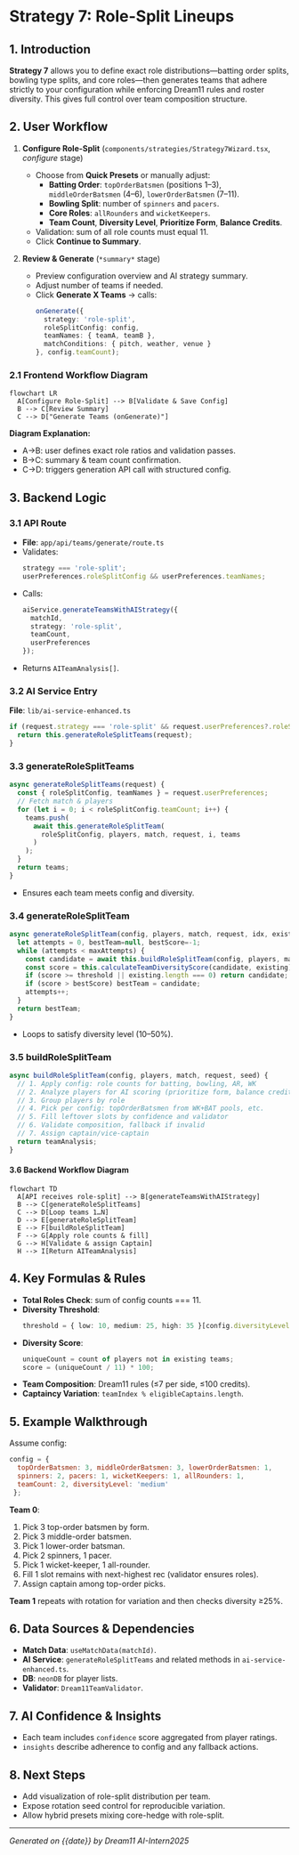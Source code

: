 # Strategy 7: Role-Split Lineups

## 1. Introduction
**Strategy 7** allows you to define exact role distributions—batting order splits, bowling type splits, and core roles—then generates teams that adhere strictly to your configuration while enforcing Dream11 rules and roster diversity. This gives full control over team composition structure.

## 2. User Workflow

1. **Configure Role-Split** (`components/strategies/Strategy7Wizard.tsx`, *configure* stage)
   - Choose from **Quick Presets** or manually adjust:
     - **Batting Order**: `topOrderBatsmen` (positions 1–3), `middleOrderBatsmen` (4–6), `lowerOrderBatsmen` (7–11).
     - **Bowling Split**: number of `spinners` and `pacers`.
     - **Core Roles**: `allRounders` and `wicketKeepers`.
     - **Team Count**, **Diversity Level**, **Prioritize Form**, **Balance Credits**.
   - Validation: sum of all role counts must equal 11.
   - Click **Continue to Summary**.

2. **Review & Generate** (`*summary*` stage)
   - Preview configuration overview and AI strategy summary.
   - Adjust number of teams if needed.
   - Click **Generate X Teams** → calls:
     ```ts
     onGenerate({
       strategy: 'role-split',
       roleSplitConfig: config,
       teamNames: { teamA, teamB },
       matchConditions: { pitch, weather, venue }
     }, config.teamCount);
     ```

### 2.1 Frontend Workflow Diagram
```mermaid
flowchart LR
  A[Configure Role-Split] --> B[Validate & Save Config]
  B --> C[Review Summary]
  C --> D["Generate Teams (onGenerate)"]
```  
**Diagram Explanation:**
- A→B: user defines exact role ratios and validation passes.
- B→C: summary & team count confirmation.
- C→D: triggers generation API call with structured config.

## 3. Backend Logic

### 3.1 API Route
- **File**: `app/api/teams/generate/route.ts`
- Validates:
  ```ts
  strategy === 'role-split';
  userPreferences.roleSplitConfig && userPreferences.teamNames;
  ```
- Calls:
  ```ts
  aiService.generateTeamsWithAIStrategy({
    matchId,
    strategy: 'role-split',
    teamCount,
    userPreferences
  });
  ```
- Returns `AITeamAnalysis[]`.

### 3.2 AI Service Entry
**File**: `lib/ai-service-enhanced.ts`
```ts
if (request.strategy === 'role-split' && request.userPreferences?.roleSplitConfig) {
  return this.generateRoleSplitTeams(request);
}
```

### 3.3 generateRoleSplitTeams
```ts
async generateRoleSplitTeams(request) {
  const { roleSplitConfig, teamNames } = request.userPreferences;
  // Fetch match & players
  for (let i = 0; i < roleSplitConfig.teamCount; i++) {
    teams.push(
      await this.generateRoleSplitTeam(
        roleSplitConfig, players, match, request, i, teams
      )
    );
  }
  return teams;
}
```
- Ensures each team meets config and diversity.

### 3.4 generateRoleSplitTeam
```ts
async generateRoleSplitTeam(config, players, match, request, idx, existing) {
  let attempts = 0, bestTeam=null, bestScore=-1;
  while (attempts < maxAttempts) {
    const candidate = await this.buildRoleSplitTeam(config, players, match, request, idx+attempts);
    const score = this.calculateTeamDiversityScore(candidate, existing);
    if (score >= threshold || existing.length === 0) return candidate;
    if (score > bestScore) bestTeam = candidate;
    attempts++;
  }
  return bestTeam;
}
```
- Loops to satisfy diversity level (10–50%).

### 3.5 buildRoleSplitTeam
```ts
async buildRoleSplitTeam(config, players, match, request, seed) {
  // 1. Apply config: role counts for batting, bowling, AR, WK
  // 2. Analyze players for AI scoring (prioritize form, balance credits)
  // 3. Group players by role
  // 4. Pick per config: topOrderBatsmen from WK+BAT pools, etc.
  // 5. Fill leftover slots by confidence and validator
  // 6. Validate composition, fallback if invalid
  // 7. Assign captain/vice-captain
  return teamAnalysis;
}
```

#### 3.6 Backend Workflow Diagram
```mermaid
flowchart TD
  A[API receives role-split] --> B[generateTeamsWithAIStrategy]
  B --> C[generateRoleSplitTeams]
  C --> D[Loop teams 1…N]
  D --> E[generateRoleSplitTeam]
  E --> F[buildRoleSplitTeam]
  F --> G[Apply role counts & fill]
  G --> H[Validate & assign Captain]
  H --> I[Return AITeamAnalysis]
```  

## 4. Key Formulas & Rules

- **Total Roles Check**: sum of config counts === 11.
- **Diversity Threshold**:
  ```ts
  threshold = { low: 10, medium: 25, high: 35 }[config.diversityLevel];
  ```
- **Diversity Score**:
  ```ts
  uniqueCount = count of players not in existing teams;
  score = (uniqueCount / 11) * 100;
  ```
- **Team Composition**: Dream11 rules (≤7 per side, ≤100 credits).
- **Captaincy Variation**: `teamIndex % eligibleCaptains.length`.

## 5. Example Walkthrough
Assume config:
```js
config = {
  topOrderBatsmen: 3, middleOrderBatsmen: 3, lowerOrderBatsmen: 1,
  spinners: 2, pacers: 1, wicketKeepers: 1, allRounders: 1,
  teamCount: 2, diversityLevel: 'medium'
 };
```

**Team 0**:
1. Pick 3 top-order batsmen by form.
2. Pick 3 middle-order batsmen.
3. Pick 1 lower-order batsman.
4. Pick 2 spinners, 1 pacer.
5. Pick 1 wicket-keeper, 1 all-rounder.
6. Fill 1 slot remains with next-highest rec (validator ensures roles).
7. Assign captain among top-order picks.

**Team 1** repeats with rotation for variation and then checks diversity ≥25%.

## 6. Data Sources & Dependencies

- **Match Data**: `useMatchData(matchId)`.
- **AI Service**: `generateRoleSplitTeams` and related methods in `ai-service-enhanced.ts`.
- **DB**: `neonDB` for player lists.
- **Validator**: `Dream11TeamValidator`.

## 7. AI Confidence & Insights

- Each team includes `confidence` score aggregated from player ratings.
- `insights` describe adherence to config and any fallback actions.

## 8. Next Steps

- Add visualization of role-split distribution per team.
- Expose rotation seed control for reproducible variation.
- Allow hybrid presets mixing core-hedge with role-split.

---
*Generated on {{date}} by Dream11 AI-Intern2025*
